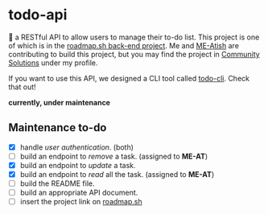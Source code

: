 # todo-api

📃 a RESTful API to allow users to manage their to-do list.
This project is one of which is in the [roadmap.sh back-end project](https://roadmap.sh/projects/todo-list-api). Me and [ME-Atish](https://github.com/ME-Atish) are contributing to build this project, but you may find the project in [Community Solutions](https://roadmap.sh/projects/todo-list-api/solutions) under my profile.

If you want to use this API, we designed a CLI tool called [todo-cli](https://github.com/LittleOddBoy/todo-cli). Check that out!

**currently, under maintenance**

## Maintenance to-do

- [x] handle _user authentication_. (both)
- [ ] build an endpoint to _remove_ a task. (assigned to **ME-AT**)
- [x] build an endpoint to _update_ a task.
- [x] build an endpoint to _read_ all the task. (assigned to **ME-AT**)
- [ ] build the README file.
- [ ] build an appropriate API document.
- [ ] insert the project link on [roadmap.sh](https://roadmap.sh)

